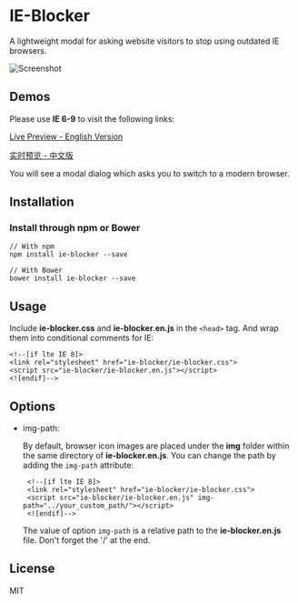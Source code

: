 # IE-Blocker

A lightweight modal for asking website visitors to stop using outdated IE browsers.

![Screenshot](https://raw.githubusercontent.com/panteng/ie-blocker/master/screenshot.png)



## Demos

Please use **IE 6-9** to visit the following links:

[Live Preview - English Version](https://panteng.github.io/ie-blocker/demos/demo.en.html)

[实时预览 - 中文版](https://panteng.github.io/ie-blocker/demos/demo.zhCN.html)

You will see a modal dialog which asks you to switch to a modern browser.

## Installation

### Install through npm or Bower

    // With npm
    npm install ie-blocker --save

    // With Bower
    bower install ie-blocker --save



## Usage

Include **ie-blocker.css** and **ie-blocker.en.js** in the `<head>` tag. And wrap them into conditional comments for IE:

    <!--[if lte IE 8]>
    <link rel="stylesheet" href="ie-blocker/ie-blocker.css">
    <script src="ie-blocker/ie-blocker.en.js"></script>
    <![endif]-->



## Options

 - img-path:

    By default, browser icon images are placed under the **img** folder within the same directory of **ie-blocker.en.js**.
    You can change the path by adding the `img-path` attribute:

        <!--[if lte IE 8]>
        <link rel="stylesheet" href="ie-blocker/ie-blocker.css">
        <script src="ie-blocker/ie-blocker.en.js" img-path="../your_custom_path/"></script>
        <![endif]-->

    The value of option `img-path` is a relative path to the **ie-blocker.en.js** file. Don't forget the '/' at the end.



## License

MIT
